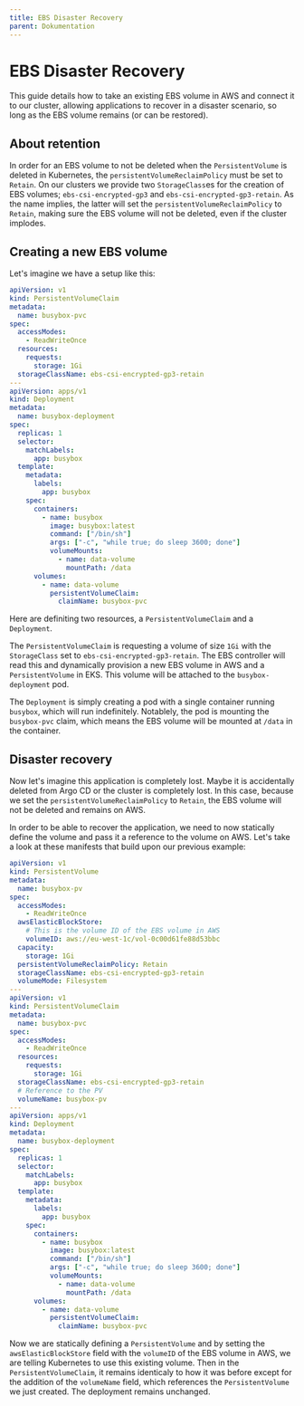 ```yaml
---
title: EBS Disaster Recovery
parent: Dokumentation
---
```


# EBS Disaster Recovery

This guide details how to take an existing EBS volume in AWS and connect it to
our cluster, allowing applications to recover in a disaster scenario, so long as
the EBS volume remains (or can be restored).

## About retention

In order for an EBS volume to not be deleted when the `PersistentVolume` is
deleted in Kubernetes, the `persistentVolumeReclaimPolicy` must be set to
`Retain`. On our clusters we provide two `StorageClass`es for the creation of
EBS volumes; `ebs-csi-encrypted-gp3` and `ebs-csi-encrypted-gp3-retain`. As the
name implies, the latter will set the `persistentVolumeReclaimPolicy` to
`Retain`, making sure the EBS volume will not be deleted, even if the cluster
implodes.

## Creating a new EBS volume

Let's imagine we have a setup like this:

```yaml
apiVersion: v1
kind: PersistentVolumeClaim
metadata:
  name: busybox-pvc
spec:
  accessModes:
    - ReadWriteOnce
  resources:
    requests:
      storage: 1Gi
  storageClassName: ebs-csi-encrypted-gp3-retain
---
apiVersion: apps/v1
kind: Deployment
metadata:
  name: busybox-deployment
spec:
  replicas: 1
  selector:
    matchLabels:
      app: busybox
  template:
    metadata:
      labels:
        app: busybox
    spec:
      containers:
        - name: busybox
          image: busybox:latest
          command: ["/bin/sh"]
          args: ["-c", "while true; do sleep 3600; done"]
          volumeMounts:
            - name: data-volume
              mountPath: /data
      volumes:
        - name: data-volume
          persistentVolumeClaim:
            claimName: busybox-pvc
```

Here are definiting two resources, a `PersistentVolumeClaim` and a `Deployment`.

The `PersistentVolumeClaim` is requesting a volume of size `1Gi` with the
`StorageClass` set to `ebs-csi-encrypted-gp3-retain`. The EBS controller will
read this and dynamically provision a new EBS volume in AWS and a
`PersistentVolume` in EKS. This volume will be attached to the
`busybox-deployment` pod.

The `Deployment` is simply creating a pod with a single container running
`busybox`, which will run indefinitely. Notablely, the pod is mounting the
`busybox-pvc` claim, which means the EBS volume will be mounted at `/data` in
the container.

## Disaster recovery

Now let's imagine this application is completely lost. Maybe it is accidentally
deleted from Argo CD or the cluster is completely lost. In this case, because we
set the `persistentVolumeReclaimPolicy` to `Retain`, the EBS volume will not be
deleted and remains on AWS.

In order to be able to recover the application, we need to now statically define
the volume and pass it a reference to the volume on AWS. Let's take a look at
these manifests that build upon our previous example:

```yaml
apiVersion: v1
kind: PersistentVolume
metadata:
  name: busybox-pv
spec:
  accessModes:
    - ReadWriteOnce
  awsElasticBlockStore:
    # This is the volume ID of the EBS volume in AWS
    volumeID: aws://eu-west-1c/vol-0c00d61fe88d53bbc
  capacity:
    storage: 1Gi
  persistentVolumeReclaimPolicy: Retain
  storageClassName: ebs-csi-encrypted-gp3-retain
  volumeMode: Filesystem
---
apiVersion: v1
kind: PersistentVolumeClaim
metadata:
  name: busybox-pvc
spec:
  accessModes:
    - ReadWriteOnce
  resources:
    requests:
      storage: 1Gi
  storageClassName: ebs-csi-encrypted-gp3-retain
  # Reference to the PV
  volumeName: busybox-pv
---
apiVersion: apps/v1
kind: Deployment
metadata:
  name: busybox-deployment
spec:
  replicas: 1
  selector:
    matchLabels:
      app: busybox
  template:
    metadata:
      labels:
        app: busybox
    spec:
      containers:
        - name: busybox
          image: busybox:latest
          command: ["/bin/sh"]
          args: ["-c", "while true; do sleep 3600; done"]
          volumeMounts:
            - name: data-volume
              mountPath: /data
      volumes:
        - name: data-volume
          persistentVolumeClaim:
            claimName: busybox-pvc
```

Now we are statically defining a `PersistentVolume` and by setting the
`awsElasticBlockStore` field with the `volumeID` of the EBS volume in AWS, we
are telling Kubernetes to use this existing volume. Then in the
`PersistentVolumeClaim`, it remains identicaly to how it was before except for
the addition of the `volumeName` field, which references the `PersistentVolume`
we just created. The deployment remains unchanged.
